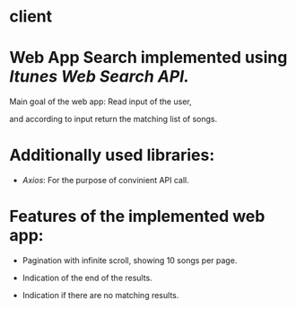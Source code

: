 # client

# Web App Search implemented using _Itunes Web Search API._

Main goal of the web app: Read input of the user,

and according to input return the matching list of songs.

# Additionally used libraries:

- _Axios_: For the purpose of convinient API call.

# Features of the implemented web app:

- Pagination with infinite scroll, showing 10 songs per page.

- Indication of the end of the results.

- Indication if there are no matching results.

